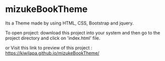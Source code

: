 # mizukeBookTheme

Its a Theme made by using HTML, CSS, Bootstrap and jquery.

To open project: download this project into your system and then go to the project directory and click on 'index.html' file.

or Visit this link to preview of this project : https://kiwilapa.github.io/mizukeBookTheme/
